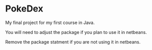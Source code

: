 # PokeDex
My final project for my first course in Java.

You will need to adjust the package if you plan to use it in netbeans.

Remove the package statment if you are not using it in netbeans.

